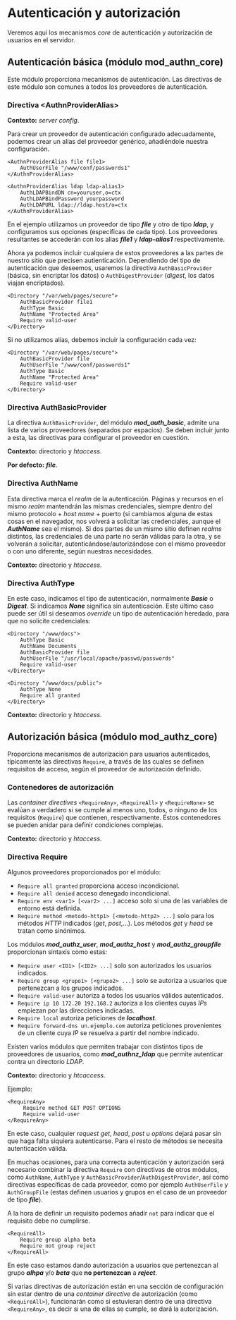 # Autenticación y autorización

Veremos aquí los mecanismos *core* de autenticación y autorización de usuarios en el servidor.

## Autenticación básica (módulo mod_authn_core)

Este módulo proporciona mecanismos de autenticación. Las directivas de este módulo son comunes a todos los proveedores de autenticación.

### Directiva \<AuthnProviderAlias>

**Contexto:** *server config*.

Para crear un proveedor de autenticación configurado adecuadamente, podemos crear un alias del proveedor genérico, añadiéndole nuestra configuración.

```
<AuthnProviderAlias file file1>
    AuthUserFile "/www/conf/passwords1"
</AuthnProviderAlias>

<AuthnProviderAlias ldap ldap-alias1>
    AuthLDAPBindDN cn=youruser,o=ctx
    AuthLDAPBindPassword yourpassword
    AuthLDAPURL ldap://ldap.host/o=ctx
</AuthnProviderAlias>
```

En el ejemplo utilizamos un proveedor de tipo ***file*** y otro de tipo ***ldap***, y configuramos sus opciones (específicas de cada tipo). Los proveedores resultantes se accederán con los alias ***file1*** y ***ldap-alias1*** respectivamente.

Ahora ya podemos incluir cualquiera de estos proveedores a las partes de nuestro sitio que precisen autienticación. Dependiendo del tipo de autenticación que deseemos, usaremos la directiva `AuthBasicProvider` (básica, sin encriptar los datos) o `AuthDigestProvider` (*digest*, los datos viajan encriptados).

```
<Directory "/var/web/pages/secure">
    AuthBasicProvider file1
    AuthType Basic
    AuthName "Protected Area"
    Require valid-user
</Directory>
```

Si no utilizamos alias, debemos incluir la configuración cada vez:

```
<Directory "/var/web/pages/secure">
    AuthBasicProvider file
    AuthUserFile "/www/conf/passwords1"
    AuthType Basic
    AuthName "Protected Area"
    Require valid-user
</Directory>
```

### Directiva AuthBasicProvider

La directiva `AuthBasicProvider`, del módulo ***mod_auth_basic***, admite una lista de varios proveedores (separados por espacios). Se deben incluir junto a esta, las directivas para configurar el proveedor en cuestión.

**Contexto:** directorio y *htaccess*.

**Por defecto:** ***file***.

### Directiva AuthName

Esta directiva marca el *realm* de la autenticación. Páginas y recursos en el mismo *realm* mantendrán las mismas credenciales, siempre dentro del mismo protocolo + *host name* + puerto (si cambiamos alguna de estas cosas en el navegador, nos volverá a solicitar las credenciales, aunque el ***AuthName*** sea el mismo). Si dos partes de un mismo sitio definen *realms* distintos, las credenciales de una parte no serán válidas para la otra, y se volverán a solicitar, autenticándose/autorizándose con el mismo proveedor o con uno diferente, según nuestras necesidades.

**Contexto:** directorio y *htaccess*.

### Directiva AuthType

En este caso, indicamos el tipo de autenticación, normalmente ***Basic*** o ***Digest***. Si indicamos ***None*** significa sin autenticación. Este último caso puede ser útil si deseamos *override* un tipo de autenticación heredado, para que no solicite credenciales:

```
<Directory "/www/docs">
    AuthType Basic
    AuthName Documents
    AuthBasicProvider file
    AuthUserFile "/usr/local/apache/passwd/passwords"
    Require valid-user
</Directory>

<Directory "/www/docs/public">
    AuthType None
    Require all granted
</Directory>
```

**Contexto:** directorio y *htaccess*.

## Autorización básica (módulo mod_authz_core)

Proporciona mecanismos de autorización para usuarios autenticados, típicamente las directivas `Require`, a través de las cuales se definen requisitos de acceso, según el proveedor de autorización definido.

### Contenedores de autorización

Las *container directives* `<RequireAny>`, `<RequireAll>` y `<RequireNone>` se evalúan a verdadero si se cumple al menos uno, todos, o ninguno de los requisitos (`Require`) que contienen, respectivamente. Estos contenedores se pueden anidar para definir condiciones complejas.

**Contexto:** directorio y *htaccess*.

### Directiva Require

Algunos proveedores proporcionados por el módulo:

- `Require all granted` proporciona acceso incondicional.
- `Require all denied` acceso denegado incondicional.
- `Require env <var1> [<var2> ...]` acceso solo si una de las variables de entorno está definida.
- `Require method <metodo-http1> [<metodo-http2> ...]` solo para los métodos *HTTP* indicados (*get*, *post*,...). Los métodos *get* y *head* se tratan como sinónimos.

Los módulos ***mod_authz_user***, ***mod_authz_host*** y ***mod_authz_groupfile*** proporcionan sintaxis como estas:

- `Require user <ID1> [<ID2> ...]` solo son autorizados los usuarios indicados.
- `Require group <grupo1> [<grupo2> ...]` solo se autoriza a usuarios que pertenezcan a los grupos indicados.
- `Require valid-user` autoriza a todos los usuarios válidos autenticados.
- `Require ip 10 172.20 192.168.2` autoriza a los clientes cuyas *IPs* empiezan por las direcciones indicadas.
- `Require local` autoriza peticiones de ***localhost***.
- `Require forward-dns un.ejemplo.com` autoriza peticiones provenientes de un cliente cuya *IP* se resuelva a partir del nombre indicado.

Existen varios módulos que permiten trabajar con distintos tipos de proveedores de usuarios, como ***mod_authnz_ldap*** que permite autenticar contra un directorio *LDAP*.

**Contexto:** directorio y *htcaccess*.

Ejemplo:

```
<RequireAny>
     Require method GET POST OPTIONS
     Require valid-user
</RequireAny>
```

En este caso, cualquier *request* *get*, *head*, *post* u *options* dejará pasar sin que haga falta siquiera autenticarse. Para el resto de métodos se necesita autenticación válida.

En muchas ocasiones, para una correcta autenticación y autorización será necesario combinar la directiva `Require` con directivas de otros módulos, como `AuthName`, `AuthType` y `AuthBasicProvider`/`AuthDigestProvider`, así como directivas específicas de cada proveedor, como por ejemplo `AuthUserFile` y `AuthGroupFile` (estas definen usuarios y grupos en el caso de un proveedor de tipo ***file***).

A la hora de definir un requisito podemos añadir `not` para indicar que el requisito debe no cumplirse.

```
<RequireAll>
    Require group alpha beta
    Require not group reject
</RequireAll>
```

En este caso estamos dando autorización a usuarios que pertenezcan al grupo ***alhpa*** y/o ***beta*** que **no pertenezcan** a ***reject***.

Si varias directivas de autorización están en una sección de configuración sin estar dentro de una *container directive* de autorización (como `<RequireAll>`), funcionarán como si estuvieran dentro de una directiva `<RequireAny>`, es decir si una de ellas se cumple, se dará la autorización.
